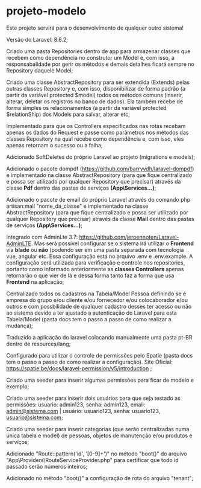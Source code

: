 # projeto-modelo
Este projeto servirá para o desenvolvimento de qualquer outro sistema! <br/>

Versão do Laravel: 8.6.2; <br/>

Criado uma pasta Repositories dentro de app para armazenar classes que recebem como dependência no construtor um Model e, com isso, a responsabalidade por gerir os métodos e demais detalhes ficará sempre no Repository daquele Model; <br/>

Criado uma classe AbstractRepository para ser extendida (Extends) pelas outras classes Repository e, com isso, disponibilizar de forma padrão (a partir da variável protected $model) todos os métodos comuns (inserir, alterar, deletar os registros no banco de dados). Ela também recebe de forma simples os relacionamentos (a partir da variável protected $relationShip) dos Models para salvar, alterar etc; <br/>

Implementado para que os Controllers especificados nas rotas recebam apenas os dados do Request e passe como parâmetros nos métodos das classes Repository na qual recebe como dependência e, com isso, eles apenas retornam o sucesso ou a falha; <br/>

Adicionado SoftDeletes do próprio Laravel ao projeto (migrations e models); <br/>

Adicionado o pacote dompdf (https://github.com/barryvdh/laravel-dompdf) e implementado na classe AbstractRepository (para que fique centralizado e possa ser utilizado por qualquer Repository que precisar) através da classe <strong>Pdf</strong> dentro das pastas de serviços <strong>(App\Services\...)</strong>; <br/>

Adicionado o pacote de email do próprio Laravel através do comando php artisan:mail "nome_da_classe" e implementado na classe AbstractRepository (para que fique centralizado e possa ser utilizado por qualquer Repository que precisar) através da classe <strong>Mail</strong> dentro das pastas de serviços <strong>(App\Services\...)</strong>; <br/>

Integrado com AdminLte 3.7: https://github.com/jeroennoten/Laravel-AdminLTE. Mas será possível configurar se o sistema irá utilizar o <strong>Frontend</strong> via <strong>blade</strong> ou <strong>não</strong> (podendo ser em uma pasta separada com tecnologia vue, angular etc. Essa configuração está no arquivo .env e .env.example. A configuração será utilizada para verificação e controle nos repositories, portanto como informado anteriormente as <strong>classes Controllers</strong> apenas retornarão o que vier de lá e dessa forma tanto faz a forma que usa <strong>Frontend</strong> na aplicação; <br/>

Centralizado todos os cadastros na Tabela/Model Pessoa definindo se é empresa do grupo e/ou cliente e/ou fornecedor e/ou colocaborador e/ou outros e com possbilidade de qualquer cadastro desses ter acesso ou não ao sistema devido a ter ajustado a autenticação do Laravel para esta Tabela/Model (pasta docs tem o passo a passo de como realizar a mudança); <br/>

Traduzido a aplicação do laravel colocando manualmente uma pasta pt-BR dentro de resources/lang; <br/>

Configurado para utilizar o controle de permissões pelo Spatie (pasta docs tem o passo a passo de como realizar a configuração). Site Oficial: https://spatie.be/docs/laravel-permission/v5/introduction ; <br/>

Criado uma seeder para inserir algumas permissões para ficar de modelo e exemplo; <br/>

Criado uma seeder para inserir dois usuários para que seja testado as permissões: usuario: admin123, senha: admin123, email: admin@sistema.com | usuário: usuario123, senha: usuario123, usuario@sistema.com; <br/>

Criado uma seeder para inserir categorias (que serão centralizadas numa única tabela e model) de pessoas, objetos de manutenção e/ou produtos e serviços; <br/>

Adicionado "Route::pattern('id', '[0-9]+')" no método "boot()" do arquivo "App\Providers\RouteServiceProvider.php" para certificar que todo id passado serão números inteiros; <br/>

Adicionado no método "boot()" a configuração de rota do arquivo "tenant";

